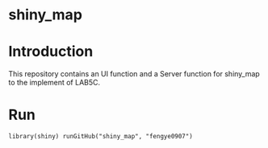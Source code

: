 # shiny_map

# Introduction
This repository contains an UI function and a Server function for shiny_map to the implement of LAB5C.

# Run
``
    library(shiny)
    runGitHub("shiny_map", "fengye0907")
``